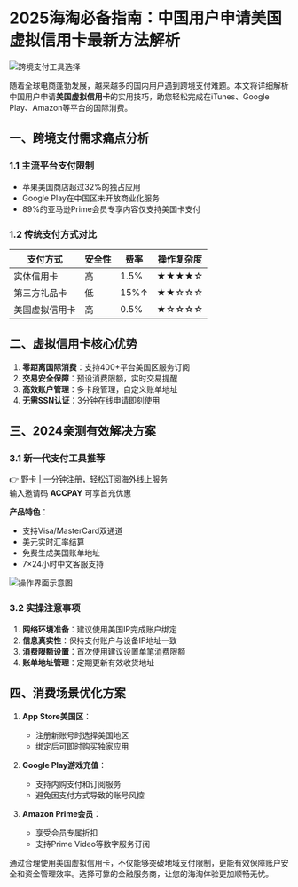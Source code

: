 # 2025海淘必备指南：中国用户申请美国虚拟信用卡最新方法解析

![跨境支付工具选择](https://bbtdd.com/wp-content/uploads/img/23294853.webp)

随着全球电商蓬勃发展，越来越多的国内用户遇到跨境支付难题。本文将详细解析中国用户申请**美国虚拟信用卡**的实用技巧，助您轻松完成在iTunes、Google Play、Amazon等平台的国际消费。

## 一、跨境支付需求痛点分析
### 1.1 主流平台支付限制
* 苹果美国商店超过32%的独占应用
* Google Play在中国区未开放商业化服务
* 89%的亚马逊Prime会员专享内容仅支持美国卡支付

### 1.2 传统支付方式对比
| 支付方式       | 安全性 | 费率   | 操作复杂度 |
|------------|-----|------|-------|
| 实体信用卡     | 高   | 1.5% | ★★★★☆ |
| 第三方礼品卡    | 低   | 15%↑ | ★★☆☆☆ |
| 美国虚拟信用卡   | 高   | 0.5% | ★☆☆☆☆ |

## 二、虚拟信用卡核心优势
1. **零距离国际消费**：支持400+平台美国区服务订阅
2. **交易安全保障**：预设消费限额，实时交易提醒
3. **高效账户管理**：多卡段管理，自定义账单地址
4. **无需SSN认证**：3分钟在线申请即刻使用

## 三、2024亲测有效解决方案
### 3.1 新一代支付工具推荐
👉 [野卡 | 一分钟注册，轻松订阅海外线上服务](https://bbtdd.com/yeka)  
输入邀请码 **ACCPAY** 可享首充优惠

**产品特色**：
- 支持Visa/MasterCard双通道
- 美元实时汇率结算
- 免费生成美国账单地址
- 7×24小时中文客服支持

![操作界面示意图](https://bbtdd.com/wp-content/uploads/img/66591666.webp)

### 3.2 实操注意事项
1. **网络环境准备**：建议使用美国IP完成账户绑定
2. **信息真实性**：保持支付账户与设备IP地址一致
3. **消费限额设置**：首次使用建议设置单笔消费限额
4. **账单地址管理**：定期更新有效收货地址

## 四、消费场景优化方案
1. **App Store美国区**：
   - 注册新账号时选择美国地区
   - 绑定后可即时购买独家应用
   
2. **Google Play游戏充值**：
   - 支持内购支付和订阅服务
   - 避免因支付方式导致的账号风控

3. **Amazon Prime会员**：
   - 享受会员专属折扣
   - 支持Prime Video等数字服务订阅

通过合理使用美国虚拟信用卡，不仅能够突破地域支付限制，更能有效保障账户安全和资金管理效率。选择可靠的金融服务商，让您的海淘体验更加顺畅无忧。